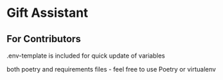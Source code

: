 # Gift Assistant

## For Contributors
.env-template is included for quick update of variables

both poetry and requirements files - feel free to use Poetry or virtualenv
